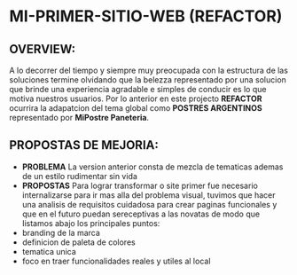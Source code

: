 # MI-PRIMER-SITIO-WEB (REFACTOR)


## OVERVIEW:
A lo decorrer del tiempo y siempre muy preocupada con la estructura de las soluciones termine olvidando que la belezza representado por una solucion que brinde una experiencia agradable e simples de conducir es lo que motiva nuestros usuarios. Por lo anterior en este projecto **REFACTOR** ocurrira la adapatcion del tema global como **POSTRES ARGENTINOS** representado por **MiPostre Paneteria**.

## PROPOSTAS DE MEJORIA:
- **PROBLEMA** La version anterior consta de mezcla de tematicas ademas de un estilo rudimentar sin vida
- **PROPOSTAS** Para lograr transformar o site primer fue necesario  internalizarse para ir mas alla del problema visual, tuvimos que hacer una analisis de requisitos cuidadosa para crear paginas funcionales y que en el futuro puedan sereceptivas a las novatas de modo que listamos abajo los principales puntos:
- branding de la marca
- definicion de paleta de colores
- tematica unica
- foco en traer funcionalidades reales y utiles al local